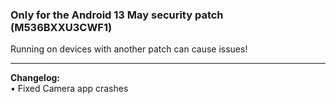 ### Only for the Android 13 May security patch (M536BXXU3CWF1)
Running on devices with another patch can cause issues!

---
<b>Changelog:</b>
<br />• Fixed Camera app crashes

